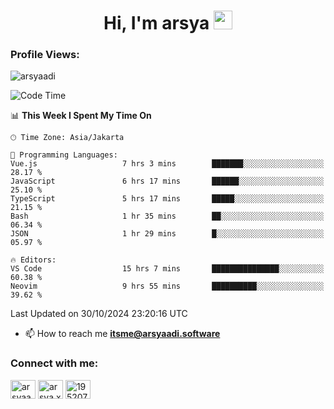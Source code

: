 <h1 align="center">Hi, I'm arsya 
  <img src="https://media.giphy.com/media/hvRJCLFzcasrR4ia7z/giphy.gif" width="30px"/>
</h1>

<p align="left"> <h3>Profile Views:</h3> <img src="https://komarev.com/ghpvc/?username=arsyaadi&label=Profile%20views&color=0e75b6&style=flat" alt="arsyaadi" /> </p>

<!--START_SECTION:waka-->
![Code Time](http://img.shields.io/badge/Code%20Time-3%2C345%20hrs%2031%20mins-blue)

📊 **This Week I Spent My Time On** 

```text
🕑︎ Time Zone: Asia/Jakarta

💬 Programming Languages: 
Vue.js                   7 hrs 3 mins        ███████░░░░░░░░░░░░░░░░░░   28.17 % 
JavaScript               6 hrs 17 mins       ██████░░░░░░░░░░░░░░░░░░░   25.10 % 
TypeScript               5 hrs 17 mins       █████░░░░░░░░░░░░░░░░░░░░   21.15 % 
Bash                     1 hr 35 mins        ██░░░░░░░░░░░░░░░░░░░░░░░   06.34 % 
JSON                     1 hr 29 mins        █░░░░░░░░░░░░░░░░░░░░░░░░   05.97 % 

🔥 Editors: 
VS Code                  15 hrs 7 mins       ███████████████░░░░░░░░░░   60.38 % 
Neovim                   9 hrs 55 mins       ██████████░░░░░░░░░░░░░░░   39.62 % 
```


 Last Updated on 30/10/2024 23:20:16 UTC
<!--END_SECTION:waka-->

- 📫 How to reach me **itsme@arsyaadi.software**


<h3 align="left">Connect with me:</h3>
<p align="left">
<a href="https://linkedin.com/in/arsyaadi" target="blank"><img align="center" src="https://raw.githubusercontent.com/rahuldkjain/github-profile-readme-generator/master/src/images/icons/Social/linked-in-alt.svg" alt="arsyaadi" height="30" width="40" /></a>
<a href="https://fb.com/arsya.xkz" target="blank"><img align="center" src="https://raw.githubusercontent.com/rahuldkjain/github-profile-readme-generator/master/src/images/icons/Social/facebook.svg" alt="arsya.xkz" height="30" width="40" /></a>
<a href="https://stackoverflow.com/users/19520749" target="blank"><img align="center" src="https://raw.githubusercontent.com/rahuldkjain/github-profile-readme-generator/master/src/images/icons/Social/stack-overflow.svg" alt="19520749" height="30" width="40" /></a>
</p>
